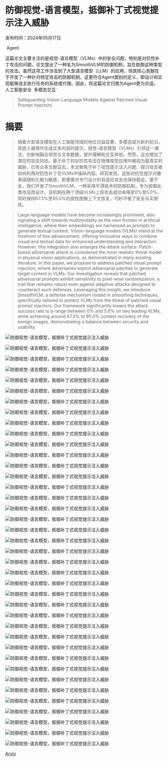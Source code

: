 # 防御视觉-语言模型，抵御补丁式视觉提示注入威胁

发布时间：2024年05月17日

`Agent

这篇论文主要关注的是视觉-语言模型（VLMs）中的安全问题，特别是对抗性补丁攻击的问题。论文提出了一种名为SmoothVLM的防御机制，旨在抵御这种类型的攻击。虽然这项工作涉及到了大型语言模型（LLM）的应用，但其核心贡献在于开发了一种针对特定攻击的防御机制，这更符合Agent类别的定义，即设计和实现能够自主执行任务的系统或代理。因此，将这篇论文归类为Agent更为合适。` `人工智能安全` `多模态交互`

> Safeguarding Vision-Language Models Against Patched Visual Prompt Injectors

# 摘要

> 随着大型语言模型在人工智能领域的地位日益显著，多模态成为新的前沿，其嵌入被用作生成文本内容的提示。视觉-语言模型（VLMs）引领这一潮流，创新地融合视觉与文本数据，提升理解和交互体验。然而，这也增加了潜在的攻击风险。基于补丁的对抗性攻击在物理视觉应用中被视为最真实的威胁，已有众多文献证实。本文聚焦于补丁视觉提示注入问题，探讨攻击者如何利用对抗性补丁在VLMs中操纵内容。研究发现，这些对抗性提示对像素级随机化极为敏感，即便面对专门设计的自适应攻击也保持稳定。基于此，我们开发了SmoothVLM，一种采用平滑技术的防御机制，专为抵御此类攻击而设计。该机制在两个顶级VLMs上将攻击成功率降至0%至5.0%，同时保持67.3%至95.0%的良性图像上下文恢复，巧妙平衡了安全与实用性。

> Large language models have become increasingly prominent, also signaling a shift towards multimodality as the next frontier in artificial intelligence, where their embeddings are harnessed as prompts to generate textual content. Vision-language models (VLMs) stand at the forefront of this advancement, offering innovative ways to combine visual and textual data for enhanced understanding and interaction. However, this integration also enlarges the attack surface. Patch-based adversarial attack is considered the most realistic threat model in physical vision applications, as demonstrated in many existing literature. In this paper, we propose to address patched visual prompt injection, where adversaries exploit adversarial patches to generate target content in VLMs. Our investigation reveals that patched adversarial prompts exhibit sensitivity to pixel-wise randomization, a trait that remains robust even against adaptive attacks designed to counteract such defenses. Leveraging this insight, we introduce SmoothVLM, a defense mechanism rooted in smoothing techniques, specifically tailored to protect VLMs from the threat of patched visual prompt injectors. Our framework significantly lowers the attack success rate to a range between 0% and 5.0% on two leading VLMs, while achieving around 67.3% to 95.0% context recovery of the benign images, demonstrating a balance between security and usability.

![防御视觉-语言模型，抵御补丁式视觉提示注入威胁](../../../paper_images/2405.10529/x1.png)

![防御视觉-语言模型，抵御补丁式视觉提示注入威胁](../../../paper_images/2405.10529/jip_unstable_shorter.png)

![防御视觉-语言模型，抵御补丁式视觉提示注入威胁](../../../paper_images/2405.10529/vae_unstable_shorter.png)

![防御视觉-语言模型，抵御补丁式视觉提示注入威胁](../../../paper_images/2405.10529/eot_asr.png)

![防御视觉-语言模型，抵御补丁式视觉提示注入威胁](../../../paper_images/2405.10529/eot_loss_per_epoch.png)

![防御视觉-语言模型，抵御补丁式视觉提示注入威胁](../../../paper_images/2405.10529/dsp_5_b.png)

![防御视觉-语言模型，抵御补丁式视觉提示注入威胁](../../../paper_images/2405.10529/dsp_10_b.png)

![防御视觉-语言模型，抵御补丁式视觉提示注入威胁](../../../paper_images/2405.10529/dsp_15_b.png)

![防御视觉-语言模型，抵御补丁式视觉提示注入威胁](../../../paper_images/2405.10529/jip_mask_perturbations.png)

![防御视觉-语言模型，抵御补丁式视觉提示注入威胁](../../../paper_images/2405.10529/jip_replace_perturbations.png)

![防御视觉-语言模型，抵御补丁式视觉提示注入威胁](../../../paper_images/2405.10529/jip_swap_perturbations.png)

![防御视觉-语言模型，抵御补丁式视觉提示注入威胁](../../../paper_images/2405.10529/vae_mask_perturbations.png)

![防御视觉-语言模型，抵御补丁式视觉提示注入威胁](../../../paper_images/2405.10529/vae_replace_perturbations.png)

![防御视觉-语言模型，抵御补丁式视觉提示注入威胁](../../../paper_images/2405.10529/vae_swap_perturbations.png)

![防御视觉-语言模型，抵御补丁式视觉提示注入威胁](../../../paper_images/2405.10529/jip_mask.png)

![防御视觉-语言模型，抵御补丁式视觉提示注入威胁](../../../paper_images/2405.10529/jip_replace.png)

![防御视觉-语言模型，抵御补丁式视觉提示注入威胁](../../../paper_images/2405.10529/jip_swap.png)

![防御视觉-语言模型，抵御补丁式视觉提示注入威胁](../../../paper_images/2405.10529/vae_mask.png)

![防御视觉-语言模型，抵御补丁式视觉提示注入威胁](../../../paper_images/2405.10529/vae_replace.png)

![防御视觉-语言模型，抵御补丁式视觉提示注入威胁](../../../paper_images/2405.10529/vae_swap.png)

![防御视觉-语言模型，抵御补丁式视觉提示注入威胁](../../../paper_images/2405.10529/jip_mask_perturbations.png)

![防御视觉-语言模型，抵御补丁式视觉提示注入威胁](../../../paper_images/2405.10529/jip_replace_perturbations.png)

![防御视觉-语言模型，抵御补丁式视觉提示注入威胁](../../../paper_images/2405.10529/jip_swap_perturbations.png)

![防御视觉-语言模型，抵御补丁式视觉提示注入威胁](../../../paper_images/2405.10529/vae_mask_perturbations.png)

![防御视觉-语言模型，抵御补丁式视觉提示注入威胁](../../../paper_images/2405.10529/vae_replace_perturbations.png)

![防御视觉-语言模型，抵御补丁式视觉提示注入威胁](../../../paper_images/2405.10529/vae_swap_perturbations.png)

![防御视觉-语言模型，抵御补丁式视觉提示注入威胁](../../../paper_images/2405.10529/jip_mask_perturbations.png)

![防御视觉-语言模型，抵御补丁式视觉提示注入威胁](../../../paper_images/2405.10529/jip_replace_perturbations.png)

![防御视觉-语言模型，抵御补丁式视觉提示注入威胁](../../../paper_images/2405.10529/jip_swap_perturbations.png)

![防御视觉-语言模型，抵御补丁式视觉提示注入威胁](../../../paper_images/2405.10529/vae_mask_perturbations.png)

![防御视觉-语言模型，抵御补丁式视觉提示注入威胁](../../../paper_images/2405.10529/vae_replace_perturbations.png)

![防御视觉-语言模型，抵御补丁式视觉提示注入威胁](../../../paper_images/2405.10529/vae_swap_perturbations.png)

![防御视觉-语言模型，抵御补丁式视觉提示注入威胁](../../../paper_images/2405.10529/jip_mask.png)

![防御视觉-语言模型，抵御补丁式视觉提示注入威胁](../../../paper_images/2405.10529/jip_replace.png)

![防御视觉-语言模型，抵御补丁式视觉提示注入威胁](../../../paper_images/2405.10529/jip_swap.png)

![防御视觉-语言模型，抵御补丁式视觉提示注入威胁](../../../paper_images/2405.10529/vae_mask.png)

![防御视觉-语言模型，抵御补丁式视觉提示注入威胁](../../../paper_images/2405.10529/vae_replace.png)

![防御视觉-语言模型，抵御补丁式视觉提示注入威胁](../../../paper_images/2405.10529/vae_swap.png)

![防御视觉-语言模型，抵御补丁式视觉提示注入威胁](../../../paper_images/2405.10529/x2.png)

[Arxiv](https://arxiv.org/abs/2405.10529)